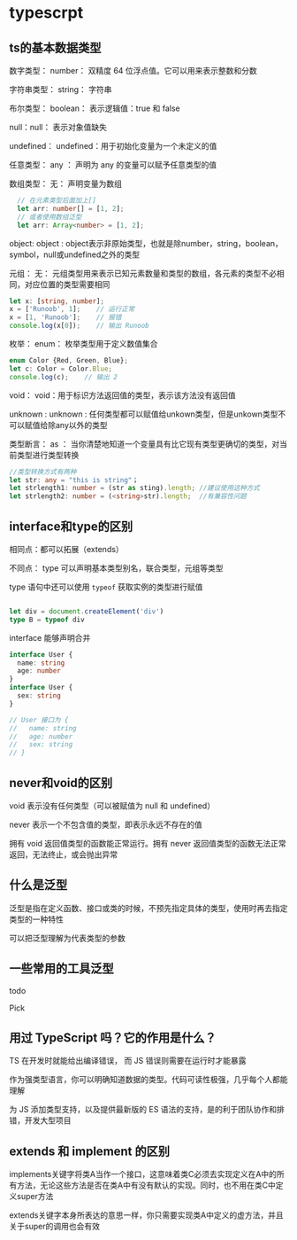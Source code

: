 # typescrpt

## ts的基本数据类型

数字类型： number： 双精度 64 位浮点值。它可以用来表示整数和分数

字符串类型： string： 字符串

布尔类型： boolean： 表示逻辑值：true 和 false

null：null： 表示对象值缺失

undefined： undefined：用于初始化变量为一个未定义的值

任意类型： any ： 声明为 any 的变量可以赋予任意类型的值

数组类型： 无： 声明变量为数组

```ts
  // 在元素类型后面加上[]
  let arr: number[] = [1, 2];
  // 或者使用数组泛型
  let arr: Array<number> = [1, 2];
```

object: object : object表示非原始类型，也就是除number，string，boolean，symbol，null或undefined之外的类型

元组： 无： 元组类型用来表示已知元素数量和类型的数组，各元素的类型不必相同，对应位置的类型需要相同

```ts
let x: [string, number];
x = ['Runoob', 1];    // 运行正常
x = [1, 'Runoob'];    // 报错
console.log(x[0]);    // 输出 Runoob
```

枚举： enum： 枚举类型用于定义数值集合

```ts
enum Color {Red, Green, Blue};
let c: Color = Color.Blue;
console.log(c);    // 输出 2
```

void： void：用于标识方法返回值的类型，表示该方法没有返回值

unknown : unknown : 任何类型都可以赋值给unkown类型，但是unkown类型不可以赋值给除any以外的类型

类型断言： as ： 当你清楚地知道一个变量具有比它现有类型更确切的类型，对当前类型进行类型转换

```ts
//类型转换方式有两种
let str: any = "this is string"；
let strlength1: number = (str as sting).length; //建议使用这种方式
let strlength2: number = (<string>str).length;  //有兼容性问题
```

## interface和type的区别

相同点：都可以拓展（extends）

不同点：
  type 可以声明基本类型别名，联合类型，元组等类型

  type 语句中还可以使用 `typeof` 获取实例的类型进行赋值

  ```ts

  let div = document.createElement('div')
  type B = typeof div

  ```

  interface 能够声明合并

  ```ts
  interface User {
    name: string
    age: number
  }
  interface User {
    sex: string
  }

  // User 接口为 {
  //   name: string
  //   age: number
  //   sex: string
  // }
  ```

## never和void的区别

  void 表示没有任何类型（可以被赋值为 null 和 undefined）

  never 表示一个不包含值的类型，即表示永远不存在的值

  拥有 void 返回值类型的函数能正常运行。拥有 never 返回值类型的函数无法正常返回，无法终止，或会抛出异常

## 什么是泛型

  泛型是指在定义函数、接口或类的时候，不预先指定具体的类型，使用时再去指定类型的一种特性

  可以把泛型理解为代表类型的参数

## 一些常用的工具泛型

todo

Pick

## 用过 TypeScript 吗？它的作用是什么？

  TS 在开发时就能给出编译错误， 而 JS 错误则需要在运行时才能暴露

  作为强类型语言，你可以明确知道数据的类型。代码可读性极强，几乎每个人都能理解

  为 JS 添加类型支持，以及提供最新版的 ES 语法的支持，是的利于团队协作和排错，开发大型项目

## extends 和 implement 的区别

implements关键字将类A当作一个接口，这意味着类C必须去实现定义在A中的所有方法，无论这些方法是否在类A中有没有默认的实现。同时，也不用在类C中定义super方法

extends关键字本身所表达的意思一样，你只需要实现类A中定义的虚方法，并且关于super的调用也会有效

